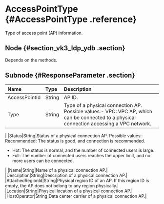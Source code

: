 # AccessPointType {#AccessPointType .reference}

Type of access point \(AP\) information.

## Node {#section_vk3_ldp_ydb .section}

Depends on the methods.

## Subnode {#ResponseParameter .section}

|Name|Type|Description|
|:---|:---|:----------|
|AccessPointId|String|AP ID.|
|Type|String|Type of a physical connection AP. Possible values:-   VPC: VPC AP, which can be connected to a physical connection accessing a VPC network.

|
|Status|String|Status of a physical connection AP. Possible values:-   Recommended: The status is good, and connection is recommended.
-   Hot: The status is normal, and the number of connected users is large.
-   Full: The number of connected users reaches the upper limit, and no more users can be connected.

|
|Name|String|Name of a physical connection AP.|
|Description|String|Description of a physical connection AP.|
|AttachedRegionId|String|Physical region ID of an AP. If this region ID is empty, the AP does not belong to any region physically.|
|Location|String|Physical location of a physical connection AP.|
|HostOperator|String|Data center carrier of a physical connection AP.|

